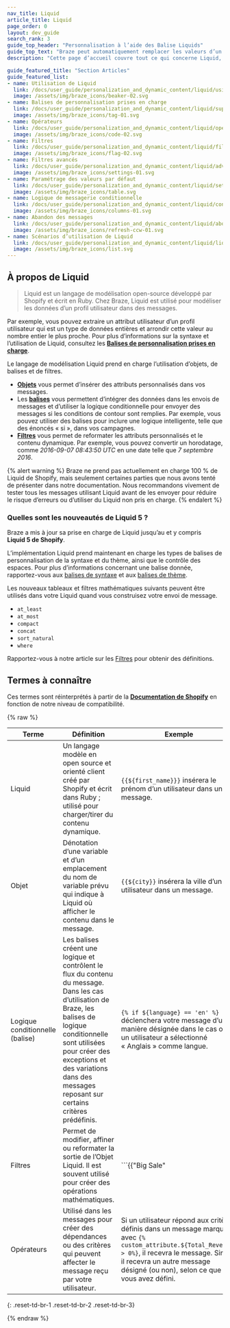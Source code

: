 ```yaml
---
nav_title: Liquid
article_title: Liquid
page_order: 0
layout: dev_guide
search_rank: 3
guide_top_header: "Personnalisation à l’aide des Balise Liquids"
guide_top_text: "Braze peut automatiquement remplacer les valeurs d’un utilisateur donné dans vos messages. Placez votre expression à l’intérieur de deux ensembles de parenthèses courbes pour notifier Braze que vous utiliserez une valeur interpolée. À l’intérieur de ces parenthèses, toutes les valeurs d’utilisateur que vous souhaitez remplacer doivent être entourées d’un ensemble supplémentaire de parenthèses précédées d’un signe dollar.<br><br>Pour en savoir plus sur Liquid, consultez notre cours d’apprentissage Braze guidé <b><a href='https://learning.braze.com/dynamic-personalization-with-liquid'>Personnalisation dynamique avec Liquid</a></b> !"
description: "Cette page d’accueil couvre tout ce qui concerne Liquid, comme les balises de personnalisation prises en charge, les filtres, la configuration des valeurs par défaut, etc."

guide_featured_title: "Section Articles"
guide_featured_list:
- name: Utilisation de Liquid
  link: /docs/user_guide/personalization_and_dynamic_content/liquid/using_liquid/
  image: /assets/img/braze_icons/beaker-02.svg
- name: Balises de personnalisation prises en charge
  link: /docs/user_guide/personalization_and_dynamic_content/liquid/supported_personalization_tags/
  image: /assets/img/braze_icons/tag-01.svg
- name: Opérateurs
  link: /docs/user_guide/personalization_and_dynamic_content/liquid/operators/
  image: /assets/img/braze_icons/code-02.svg
- name: Filtres
  link: /docs/user_guide/personalization_and_dynamic_content/liquid/filters/
  image: /assets/img/braze_icons/flag-02.svg
- name: Filtres avancés
  link: /docs/user_guide/personalization_and_dynamic_content/liquid/advanced_filters/
  image: /assets/img/braze_icons/settings-01.svg
- name: Paramétrage des valeurs par défaut
  link: /docs/user_guide/personalization_and_dynamic_content/liquid/setting_default_values/
  image: /assets/img/braze_icons/table.svg
- name: Logique de messagerie conditionnelle
  link: /docs/user_guide/personalization_and_dynamic_content/liquid/conditional_logic/
  image: /assets/img/braze_icons/columns-01.svg
- name: Abandon des messages
  link: /docs/user_guide/personalization_and_dynamic_content/liquid/aborting_messages/
  image: /assets/img/braze_icons/refresh-ccw-01.svg
- name: Scénarios d’utilisation de Liquid
  link: /docs/user_guide/personalization_and_dynamic_content/liquid/liquid_use_cases/
  image: /assets/img/braze_icons/list.svg
---
```


## À propos de Liquid

> Liquid est un langage de modélisation open-source développé par Shopify et écrit en Ruby. Chez Braze, Liquid est utilisé pour modéliser les données d’un profil utilisateur dans des messages. 

Par exemple, vous pouvez extraire un attribut utilisateur d’un profil utilisateur qui est un type de données entières et arrondir cette valeur au nombre entier le plus proche. Pour plus d’informations sur la syntaxe et l’utilisation de Liquid, consultez les [**Balises de personnalisation prises en charge**][1].

Le langage de modélisation Liquid prend en charge l’utilisation d’objets, de balises et de filtres.

- [**Objets**]({{site.baseurl}}/user_guide/personalization_and_dynamic_content/liquid/) vous permet d’insérer des attributs personnalisés dans vos messages.
- Les [**balises**]({{site.baseurl}}/user_guide/personalization_and_dynamic_content/liquid/supported_personalization_tags/) vous permettent d’intégrer des données dans les envois de messages et d’utiliser la logique conditionnelle pour envoyer des messages si les conditions de contour sont remplies. Par exemple, vous pouvez utiliser des balises pour inclure une logique intelligente, telle que des énoncés « si », dans vos campagnes.
- [**Filtres**]({{site.baseurl}}/user_guide/personalization_and_dynamic_content/liquid/filters/) vous permet de reformater les attributs personnalisés et le contenu dynamique. Par exemple, vous pouvez convertir un horodatage, comme *2016-09-07 08:43:50 UTC* en une date telle que *7 septembre 2016*.

{% alert warning %}
Braze ne prend pas actuellement en charge 100 % de Liquid de Shopify, mais seulement certaines parties que nous avons tenté de présenter dans notre documentation. Nous recommandons vivement de tester tous les messages utilisant Liquid avant de les envoyer pour réduire le risque d’erreurs ou d’utiliser du Liquid non pris en charge.
{% endalert %}

### Quelles sont les nouveautés de Liquid 5 ?

Braze a mis à jour sa prise en charge de Liquid jusqu’au et y compris **Liquid 5 de Shopify**. 

L’implémentation Liquid prend maintenant en charge les types de balises de personnalisation de la syntaxe et du thème, ainsi que le contrôle des espaces. Pour plus d’informations concernant une balise donnée, rapportez-vous aux [balises de syntaxe]({{site.baseurl}}/user_guide/personalization_and_dynamic_content/liquid/supported_personalization_tags/#syntax-tags) et aux [balises de thème]({{site.baseurl}}/user_guide/personalization_and_dynamic_content/liquid/supported_personalization_tags/#theme-tags). 

Les nouveaux tableaux et filtres mathématiques suivants peuvent être utilisés dans votre Liquid quand vous construisez votre envoi de message.
- `at_least`
- `at_most`
- `compact`
- `concat`
- `sort_natural`
- `where`

Rapportez-vous à notre article sur les [Filtres]({{site.baseurl}}/user_guide/personalization_and_dynamic_content/liquid/filters/) pour obtenir des définitions.

## Termes à connaître

Ces termes sont réinterprétés à partir de la [**Documentation de Shopify**](https://shopify.github.io/liquid/basics/introduction/) en fonction de notre niveau de compatibilité.

{% raw %}

| Terme | Définition | Exemple |  
|---|---|---|
| Liquid | Un langage modèle en open source et orienté client créé par Shopify et écrit dans Ruby ; utilisé pour charger/tirer du contenu dynamique. | `{{${first_name}}}` insérera le prénom d’un utilisateur dans un message. |
| Objet | Dénotation d’une variable et d’un emplacement du nom de variable prévu qui indique à Liquid où afficher le contenu dans le message. | `{{${city}}` insérera la ville d’un utilisateur dans un message. |
| Logique conditionnelle (balise) | Les balises créent une logique et contrôlent le flux du contenu du message. Dans les cas d’utilisation de Braze, les balises de logique conditionnelle sont utilisées pour créer des exceptions et des variations dans des messages reposant sur certains critères prédéfinis. | ```{% if ${language} == 'en' %}``` déclenchera votre message d’une manière désignée dans le cas où un utilisateur a sélectionné « Anglais » comme langue. |
| Filtres | Permet de modifier, affiner ou reformater la sortie de l’Objet Liquid. Il est souvent utilisé pour créer des opérations mathématiques. | ```{{"Big Sale" | upcase}}``` affiche les mots « Soldes importantes » en majuscules (c.-à-d. « SOLDES IMPORTANTES ») dans le message. |
| Opérateurs | Utilisé dans les messages pour créer des dépendances ou des critères qui peuvent affecter le message reçu par votre utilisateur. | Si un utilisateur répond aux critères définis dans un message marqué avec `{% custom_attribute.${Total_Revenue} > 0%}`, il recevra le message. Sinon, il recevra un autre message désigné (ou non), selon ce que vous avez défini. |
{: .reset-td-br-1 .reset-td-br-2 .reset-td-br-3}

{% endraw %}

<br>

[1]: {{site.baseurl}}/user_guide/personalization_and_dynamic_content/liquid/supported_personalization_tags/
